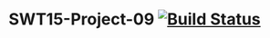 SWT15-Project-09 [![Build Status](https://travis-ci.org/HPI-SWA-Teaching/SWT15-Project-09.svg)](https://travis-ci.org/HPI-SWA-Teaching/SWT15-Project-09)
===================
